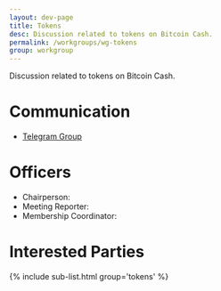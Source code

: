 ```yaml
---
layout: dev-page
title: Tokens
desc: Discussion related to tokens on Bitcoin Cash.
permalink: /workgroups/wg-tokens
group: workgroup
---
```


Discussion related to tokens on Bitcoin Cash.

# Communication

* [Telegram Group](https://t.me/joinchat/HCYr504uzFyB7djbgD1dag)

# Officers

 * Chairperson:
 * Meeting Reporter:
 * Membership Coordinator:

# Interested Parties

{% include sub-list.html group='tokens' %}
